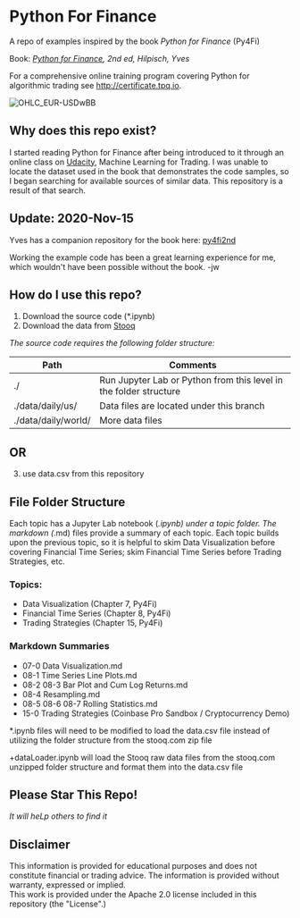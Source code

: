 # Python For Finance
A repo of examples inspired by the book *Python for Finance* (Py4Fi)

Book: *[Python for Finance](https://www.amazon.com/Python-Finance-Mastering-Data-Driven/dp/1492024333/ref=sr_1_3?crid=Q54A45DY5MHP&dchild=1&keywords=python+for+finance+by+yves+hilpisch&qid=1604860574&sprefix=python+for+finance+yves%2Caps%2C196&sr=8-3), 2nd ed, Hilpisch, Yves*

For a comprehensive online training program covering Python for algorithmic trading see http://certificate.tpq.io.

![OHLC_EUR-USDwBB](https://github.com/joe-wojniak/PythonForFinance/blob/main/Data%20Visualization/PFF_Ch7_Fig_7-27_OHLC_EUR-USDwBB.PNG)

## Why does this repo exist?

I started reading Python for Finance after being introduced to it through an online class on [Udacity](https://www.udacity.com/), Machine Learning for Trading.
I was unable to locate the dataset used in the book that demonstrates the code samples, so I began searching for available sources of similar data.
This repository is a result of that search.

## Update: 2020-Nov-15

Yves has a companion repository for the book here:  [py4fi2nd](https://github.com/yhilpisch/py4fi2nd)

Working the example code has been a great learning experience for me, which wouldn't have been possible without the book. -jw

## How do I use this repo?

1. Download the source code (*.ipynb)
2. Download the data from [Stooq](https://stooq.com/db/h/)

*The source code requires the following folder structure:*

| Path | Comments |
| --------- | -------- |
| ./ | Run Jupyter Lab or Python from this level in the folder structure |
| ./data/daily/us/ | Data files are located under this branch |
| ./data/daily/world/ | More data files |

## OR
3. use data.csv from this repository

## File Folder Structure
Each topic has a Jupyter Lab notebook (*.ipynb) under a topic folder.  The markdown (*.md) files provide a summary of each topic.  Each topic builds upon the previous topic, so it is helpful to skim Data Visualization before covering Financial Time Series; skim Financial Time Series before Trading Strategies, etc.

### Topics:
* Data Visualization (Chapter 7, Py4Fi)
* Financial Time Series (Chapter 8, Py4Fi)
* Trading Strategies (Chapter 15, Py4Fi)

### Markdown Summaries
* 07-0 Data Visualization.md
* 08-1 Time Series Line Plots.md
* 08-2 08-3 Bar Plot and Cum Log Returns.md
* 08-4 Resampling.md
* 08-5 08-6 08-7 Rolling Statistics.md
* 15-0 Trading Strategies (Coinbase Pro Sandbox / Cryptocurrency Demo)

*.ipynb files will need to be modified to load the data.csv file instead of utilizing the folder structure from the stooq.com zip file

+dataLoader.ipynb will load the Stooq raw data files from the stooq.com unzipped folder structure and format them into the data.csv file

## Please Star This Repo!
*It will heLp others to find it*

## Disclaimer
This information is provided for educational purposes and does not constitute financial or trading advice.
The information is provided without warranty, expressed or implied.  
This work is provided under the Apache 2.0 license included in this repository (the "License".)

